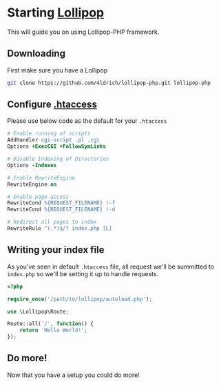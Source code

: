 # Starting [Lollipop](http://github.com/4ldrich/lollipop-php)
This will guide you on using Lollipop-PHP framework.

## Downloading
First make sure you have a Lollipop

```bash
git clone https://github.com/4ldrich/lollipop-php.git lollipop-php
```

## Configure [.htaccess](http://www.htaccess-guide.com/)
Please use below code as the default for your ```.htaccess```
```apache
# Enable running of scripts
AddHandler cgi-script .pl .cgi
Options +ExecCGI +FollowSymLinks

# Disable Indexing of Directories
Options -Indexes

# Enable RewriteEngine
RewriteEngine on

# Enable page access 
RewriteCond %{REQUEST_FILENAME} !-f
RewriteCond %{REQUEST_FILENAME} !-d

# Redirect all pages to index
RewriteRule ^(.*)$/? index.php [L]
```

## Writing your index file
As you've seen in default ```.htaccess``` file, all request we'll be summitted
to ```index.php``` so we'll be setting it up to handle requests.

```php
<?php

require_once('/path/to/lollipop/autoload.php');

use \Lollipop\Route;

Route::all('/', function() {
    return 'Hello World!';
});

```

## Do more!
Now that you have a setup you could do more!
